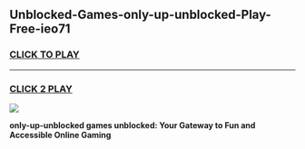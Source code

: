 
## Unblocked-Games-only-up-unblocked-Play-Free-ieo71
<h3>
<a href="https://premium76.site?title=only-up-unblocked&ref=23A">CLICK TO PLAY</a></h3>
<hr>

<h3>
<a href="https://premium76.site?title=only-up-unblocked&ref=23A">CLICK 2 PLAY</a>
  
</h3>

<a href="https://premium76.site?title=only-up-unblocked&ref=23A"><img src="https://clearcache.store/games.png"></a>


**only-up-unblocked games unblocked: Your Gateway to Fun and Accessible Online Gaming**
